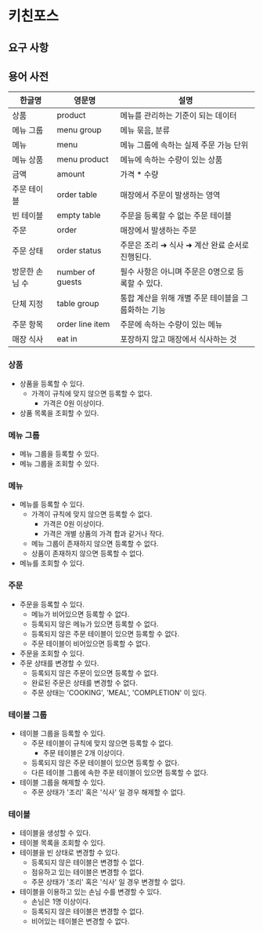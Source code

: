 # 키친포스

## 요구 사항

## 용어 사전

| 한글명 | 영문명 | 설명 |
| --- | --- | --- |
| 상품 | product | 메뉴를 관리하는 기준이 되는 데이터 |
| 메뉴 그룹 | menu group | 메뉴 묶음, 분류 |
| 메뉴 | menu | 메뉴 그룹에 속하는 실제 주문 가능 단위 |
| 메뉴 상품 | menu product | 메뉴에 속하는 수량이 있는 상품 |
| 금액 | amount | 가격 * 수량 |
| 주문 테이블 | order table | 매장에서 주문이 발생하는 영역 |
| 빈 테이블 | empty table | 주문을 등록할 수 없는 주문 테이블 |
| 주문 | order | 매장에서 발생하는 주문 |
| 주문 상태 | order status | 주문은 조리 ➜ 식사 ➜ 계산 완료 순서로 진행된다. |
| 방문한 손님 수 | number of guests | 필수 사항은 아니며 주문은 0명으로 등록할 수 있다. |
| 단체 지정 | table group | 통합 계산을 위해 개별 주문 테이블을 그룹화하는 기능 |
| 주문 항목 | order line item | 주문에 속하는 수량이 있는 메뉴 |
| 매장 식사 | eat in | 포장하지 않고 매장에서 식사하는 것 |


### 상품

* 상품을 등록할 수 있다.
  * 가격이 규칙에 맞지 않으면 등록할 수 없다.
    * 가격은 0원 이상이다.
* 상품 목록을 조회할 수 있다.

### 메뉴 그룹

* 메뉴 그룹을 등록할 수 있다.
* 메뉴 그룹을 조회할 수 있다.

### 메뉴

* 메뉴를 등록할 수 있다.
  * 가격이 규칙에 맞지 않으면 등록할 수 없다.
    * 가격은 0원 이상이다.
    * 가격은 개별 상품의 가격 합과 같거나 작다.
  * 메뉴 그룹이 존재하지 않으면 등록할 수 없다.
  * 상품이 존재하지 않으면 등록할 수 없다.
* 메뉴를 조회할 수 있다.

### 주문

* 주문을 등록할 수 있다.
  * 메뉴가 비어있으면 등록할 수 없다.
  * 등록되지 않은 메뉴가 있으면 등록할 수 없다.
  * 등록되지 않은 주문 테이블이 있으면 등록할 수 없다.
  * 주문 테이블이 비어있으면 등록할 수 없다.
* 주문을 조회할 수 있다.
* 주문 상태를 변경할 수 있다.
  * 등록되지 않은 주문이 있으면 등록할 수 없다.
  * 완료된 주문은 상태를 변경할 수 없다.
  * 주문 상태는 'COOKING', 'MEAL', 'COMPLETION' 이 있다.

### 테이블 그룹

* 테이블 그룹을 등록할 수 있다.
  * 주문 테이블이 규칙에 맞지 않으면 등록할 수 없다.
    * 주문 테이블은 2개 이상이다.
  * 등록되지 않은 주문 테이블이 있으면 등록할 수 없다.
  * 다른 테이블 그룹에 속한 주문 테이블이 있으면 등록할 수 없다.
* 테이블 그룹을 해제할 수 있다.
  * 주문 상태가 '조리' 혹은 '식사' 일 경우 해제할 수 없다.

### 테이블

* 테이블을 생성할 수 있다.
* 테이블 목록을 조회할 수 있다.
* 테이블을 빈 상태로 변경할 수 있다.
  * 등록되지 않은 테이블은 변경할 수 없다.
  * 점유하고 있는 테이블은 변경할 수 없다.
  * 주문 상태가 '조리' 혹은 '식사' 일 경우 변경할 수 없다.
* 테이블을 이용하고 있는 손님 수를 변경할 수 있다.
  * 손님은 1명 이상이다.
  * 등록되지 않은 테이블은 변경할 수 없다.
  * 비어있는 테이블은 변경할 수 없다.

